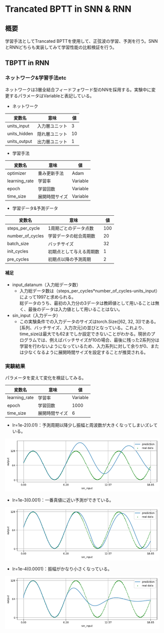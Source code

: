 # Trancated BPTT in SNN & RNN

## 概要
学習手法としてTrancated BPTTを使用して、正弦波の学習、予測を行う。SNNとRNNどちらも実装してみて学習性能の比較検証を行う。

## TBPTT in RNN
### ネットワーク&学習手法etc
ネットワークは3層全結合フィードフォワード型のNNを採用する。実験中に変更するパラメータはVariableと表記している。

- ネットワーク

|変数名|意味|値|
|---|---|---|
|units_input|入力層ユニット|3|
|units_hidden|隠れ層ユニット|10|
|units_output|出力層ユニット|1|

- 学習手法

|変数名|意味|値|
|---|---|---|
|optimizer|重み更新手法|Adam|
|learning_rate|学習率|Variable|
|epoch|学習回数|Variable|
|time_size|展開時間サイズ|Variable|

- 学習データ&予測データ

|変数名|意味|値|
|---|---|---|
|steps_per_cycle|1周期ごとのデータ点数|100|
|number_of_cycles|学習データの総合周期数|20|
|batch_size|バッチサイズ|32|
|init_cycles|初期点として与える周期数|1|
|pre_cycles|初期点以降の予測周期|2|

#### 補足
- input_datanum（入力総データ数）
  - 入力総データ数は（steps_per_cycles*number_of_cycles-units_input）によって1997と求められる。</br>
  総データのうち、最初の入力分の3データは教師値として用いることは無く、最後のデータは入力値として用いることはない。
- sin_input（入力データ）
  - この実験条件での入力データのサイズはtorch.Size([62, 32, 3])である。[系列、バッチサイズ、入力次元]の並びとなっている。これより、time_sizeは最大でも62までしか設定できないことがわかる。現状のプログラムでは、例えばバッチサイズが10の場合、最後に残った2系列分は学習を行わないようになっているため、入力系列に対して余りが0、または少なくなるように展開時間サイズを設定することが推奨される。

### 実験結果

パラメータを変えて変化を検証してみる。

|変数名|意味|値|
|---|---|---|
|learning_rate|学習率|Variable|
|epoch|学習回数|1000|
|time_size|展開時間サイズ|6|

- lr=1e-2(0.01)：予測周期以降少し振幅と周波数が大きくなってしまいズレている。
<img src="https://github.com/Ry-Kurihara/spytorch/blob/images/1e-2.png" alt="lr=1e-2" title="lr=1e-2">

- lr=1e-3(0.001)：一番真値に近い予測ができている。
<img src="https://github.com/Ry-Kurihara/spytorch/blob/images/1e-3.png" alt="lr=1e-3" title="lr=1e-3">


- lr=1e-4(0.0001)：振幅がかなり小さくなっている。
<img src="https://github.com/Ry-Kurihara/spytorch/blob/images/lr1e-4.png" alt="lr=1e-4" title="lr=1e-4">



